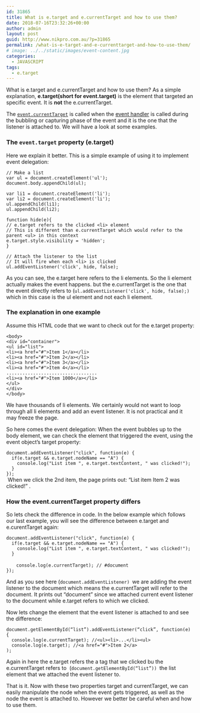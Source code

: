 ```yaml
---
id: 31865
title: What is e.target and e.currentTarget and how to use them?
date: 2018-07-16T23:32:26+00:00
author: admin
layout: post
guid: http://www.nikpro.com.au/?p=31865
permalink: /what-is-e-target-and-e-currenttarget-and-how-to-use-them/
# image: ../../static/images/event-content.jpg
categories:
  - JAVASCRIPT
tags:
  - e.target
---
```

What is e.target and e.currentTarget and how to use them? As a simple explanation, **e.target(short for event.target)** is the element that targeted an specific event. It is **not** the e.currentTarget.

The [`event.currentTarget`](https://developer.mozilla.org/en-US/docs/Web/API/Event/currentTarget "Identifies the current target for the event, as the event traverses the DOM. It always refers to the element to which the event handler has been attached, as opposed to event.target which identifies the element on which the event occurred.") is called when the [event handler](http://www.nikpro.com.au/event-handlers-and-event-listeners-in-javascript-part-1/) is called during the bubbling or capturing phase of the event and it is the one that the listener is attached to. We will have a look at some examples.

### The **`event.target`** property (e.target)

Here we explain it better. This is a simple example of using it to implement event delegation:

`// Make a list`  
`var ul = document.createElement('ul');`  
`document.body.appendChild(ul);`

`var li1 = document.createElement('li');`  
`var li2 = document.createElement('li');`  
`ul.appendChild(li1);`  
`ul.appendChild(li2);`

`function hide(e){`  
`// e.target refers to the clicked <li> element`  
`// This is different than e.currentTarget which would refer to the parent <ul> in this context`  
`e.target.style.visibility = 'hidden';`  
`}`

`// Attach the listener to the list`  
`// It will fire when each <li> is clicked`  
`ul.addEventListener('click', hide, false);`

As you can see, the e.target here refers to the li elements. So the li element actually makes the event happens. but the e.currentTarget is the one that the event directly refers to (`ul.addEventListener('click', hide, false);) `which in this case is the ul element and not each li element.

### The explanation in one example

Assume this HTML code that we want to check out for the e.target property:

`<body>`  
`<div id="container">`  
`<ul id="list">`  
`<li><a href="#">Item 1</a></li>`  
`<li><a href="#">Item 2</a></li>`  
`<li><a href="#">Item 3</a></li> `  
`<li><a href="#">Item 4</a></li>`  
`..................................`  
`<li><a href="#">Item 1000</a></li>`  
`</ul>`  
`</div>`  
`</body>`

We have thousands of li elements. We certainly would not want to loop through all li elements and add an event listener. It is not practical and it may freeze the page.

So here comes the event delegation: When the event bubbles up to the body element, we can check the element that triggered the event, using the event object’s target property:

`document.addEventListener("click", function(e) {`  
`  if(e.target && e.target.nodeName == "A") {`  
`    console.log("List item ", e.target.textContent, " was clicked!");`  
`  }`  
`});`  
 When we click the 2nd item, the page prints out: &#8220;List item Item 2 was clicked!&#8221; .

### How the event.currentTarget property differs

So lets check the difference in code. In the below example which follows our last example, you will see the difference between e.target and e.curentTarget again:

`document.addEventListener("click", function(e) {`  
`  if(e.target && e.target.nodeName == "A") {`  
`    console.log("List item ", e.target.textContent, " was clicked!");`  
`  }`

     ` console.log(e.currentTarget); // #document`  
`});`

And as you see here (`document.addEventListener) `we are adding the event listener to the document which means the e.currentTarget will refer to the document. It prints out “document” since we attached current event listener to the document while e.target refers to <a> which we clicked.

Now lets change the element that the event listener is attached to and see the difference:

`document.getElementById(“list”).addEventListener(“click”, function(e) {`  
`  console.log(e.currentTarget); //<ul><li>...</li><ul>`  
`  console.log(e.target); //<a href="#">Item 2</a>`  
`);`

Again in here the e.target refers the a tag that we clicked bu the e.currentTarget refers to  (`document.getElementById(“list”)) `the list element that we attached the event listener to.

That is it. Now with these two properties target and currentTarget, we can easily manipulate the node when the event gets triggered, as well as the node the event is attached to. However we better be careful when and how to use them.